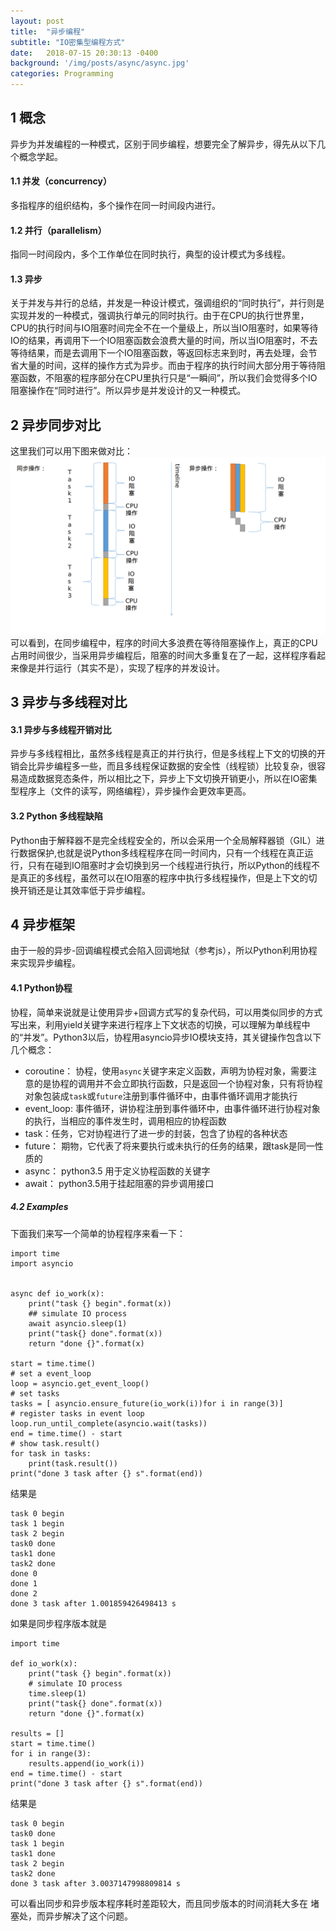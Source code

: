 ```yaml
---
layout: post
title:  "异步编程"
subtitle: "IO密集型编程方式"
date:   2018-07-15 20:30:13 -0400
background: '/img/posts/async/async.jpg'
categories: Programming
---
```

## 1 概念
异步为并发编程的一种模式，区别于同步编程，想要完全了解异步，得先从以下几个概念学起。

#### 1.1 并发（concurrency）
多指程序的组织结构，多个操作在同一时间段内进行。

#### 1.2 并行（parallelism）
指同一时间段内，多个工作单位在同时执行，典型的设计模式为多线程。

#### 1.3 异步
关于并发与并行的总结，并发是一种设计模式，强调组织的“同时执行”，并行则是实现并发的一种模式，强调执行单元的同时执行。由于在CPU的执行世界里，CPU的执行时间与IO阻塞时间完全不在一个量级上，所以当IO阻塞时，如果等待IO的结果，再调用下一个IO阻塞函数会浪费大量的时间，所以当IO阻塞时，不去等待结果，而是去调用下一个IO阻塞函数，等返回标志来到时，再去处理，会节省大量的时间，这样的操作方式为异步。而由于程序的执行时间大部分用于等待阻塞函数，不阻塞的程序部分在CPU里执行只是“一瞬间”，所以我们会觉得多个IO阻塞操作在“同时进行”。所以异步是并发设计的又一种模式。

## 2 异步同步对比
这里我们可以用下图来做对比：
![异步同步比较](/img/posts/async/async_sync.png)
可以看到，在同步编程中，程序的时间大多浪费在等待阻塞操作上，真正的CPU占用时间很少，当采用异步编程后，阻塞的时间大多重复在了一起，这样程序看起来像是并行运行（其实不是），实现了程序的并发设计。
## 3 异步与多线程对比
#### 3.1 异步与多线程开销对比
异步与多线程相比，虽然多线程是真正的并行执行，但是多线程上下文的切换的开销会比异步编程多一些，而且多线程保证数据的安全性（线程锁）比较复杂，很容易造成数据竞态条件，所以相比之下，异步上下文切换开销更小，所以在IO密集型程序上（文件的读写，网络编程），异步操作会更效率更高。

#### 3.2 Python 多线程缺陷
Python由于解释器不是完全线程安全的，所以会采用一个全局解释器锁（GIL）进行数据保护,也就是说Python多线程程序在同一时间内，只有一个线程在真正运行，只有在碰到IO阻塞时才会切换到另一个线程进行执行，所以Python的线程不是真正的多线程，虽然可以在IO阻塞的程序中执行多线程操作，但是上下文的切换开销还是让其效率低于异步编程。

## 4 异步框架
由于一般的异步-回调编程模式会陷入回调地狱（参考js），所以Python利用协程来实现异步编程。

#### 4.1 Python协程
协程，简单来说就是让使用异步+回调方式写的复杂代码，可以用类似同步的方式写出来，利用yield关键字来进行程序上下文状态的切换，可以理解为单线程中的“并发”。Python3以后，协程用asyncio异步IO模块支持，其关键操作包含以下几个概念：
- coroutine： 协程，使用```async```关键字来定义函数，声明为协程对象，需要注意的是协程的调用并不会立即执行函数，只是返回一个协程对象，只有将协程对象包装成```task```或```future```注册到事件循环中，由事件循环调用才能执行
- event_loop: 事件循环，讲协程注册到事件循环中，由事件循环进行协程对象的执行，当相应的事件发生时，调用相应的协程函数
- task：任务，它对协程进行了进一步的封装，包含了协程的各种状态
- future： 期物，它代表了将来要执行或未执行的任务的结果，跟task是同一性质的
- async： python3.5 用于定义协程函数的关键字
- await： python3.5用于挂起阻塞的异步调用接口
##### 4.2 Examples
下面我们来写一个简单的协程程序来看一下：

```
import time
import asyncio


async def io_work(x):
    print("task {} begin".format(x))
    ## simulate IO process
    await asyncio.sleep(1)
    print("task{} done".format(x))
    return "done {}".format(x)

start = time.time()
# set a event_loop
loop = asyncio.get_event_loop()
# set tasks
tasks = [ asyncio.ensure_future(io_work(i))for i in range(3)]
# register tasks in event loop
loop.run_until_complete(asyncio.wait(tasks))
end = time.time() - start
# show task.result()
for task in tasks:
    print(task.result())
print("done 3 task after {} s".format(end))
```
结果是
```
task 0 begin
task 1 begin
task 2 begin
task0 done
task1 done
task2 done
done 0
done 1
done 2
done 3 task after 1.001859426498413 s
```
如果是同步程序版本就是
```
import time

def io_work(x):
    print("task {} begin".format(x))
    # simulate IO process
    time.sleep(1)
    print("task{} done".format(x))
    return "done {}".format(x)

results = []
start = time.time()
for i in range(3):
    results.append(io_work(i))
end = time.time() - start
print("done 3 task after {} s".format(end))
```
结果是
```
task 0 begin
task0 done
task 1 begin
task1 done
task 2 begin
task2 done
done 3 task after 3.0037147998809814 s
```
可以看出同步和异步版本程序耗时差距较大，而且同步版本的时间消耗大多在
堵塞处，而异步解决了这个问题。

